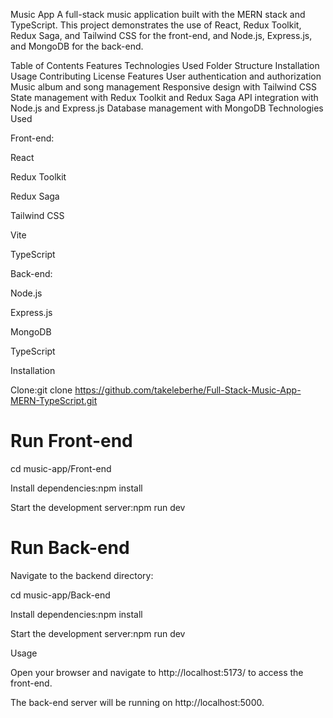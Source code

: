 Music App
A full-stack music application built with the MERN stack and TypeScript. This project demonstrates the use of React, Redux Toolkit, Redux Saga, and Tailwind CSS for the front-end, and Node.js, Express.js, and MongoDB for the back-end.

Table of Contents
Features
Technologies Used
Folder Structure
Installation
Usage
Contributing
License
Features
User authentication and authorization
Music album and song management
Responsive design with Tailwind CSS
State management with Redux Toolkit and Redux Saga
API integration with Node.js and Express.js
Database management with MongoDB
Technologies Used

Front-end:

React

Redux Toolkit

Redux Saga

Tailwind CSS

Vite

TypeScript

Back-end:

Node.js

Express.js

MongoDB

TypeScript

Installation

Clone:git clone https://github.com/takeleberhe/Full-Stack-Music-App-MERN-TypeScript.git

 # Run Front-end
 
cd music-app/Front-end

Install dependencies:npm install

Start the development server:npm run dev

# Run Back-end

Navigate to the backend directory:

cd music-app/Back-end

Install dependencies:npm install

Start the development server:npm run dev

Usage

Open your browser and navigate to http://localhost:5173/ to access the front-end.

The back-end server will be running on http://localhost:5000.
